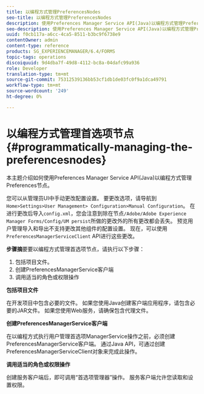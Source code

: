 ```yaml
---
title: 以编程方式管理PreferencesNodes
seo-title: 以编程方式管理PreferencesNodes
description: 使用Preferences Manager Service API(Java)以编程方式管理Preferences节点。
seo-description: 使用Preferences Manager Service API(Java)以编程方式管理Preferences节点。
uuid: f0cb117a-a6cc-4ca5-8511-b3bc9f6738e9
contentOwner: admin
content-type: reference
products: SG_EXPERIENCEMANAGER/6.4/FORMS
topic-tags: operations
discoiquuid: 9d4dba7f-49d8-4112-bc8a-04dafc99a936
role: Developer
translation-type: tm+mt
source-git-commit: 75312539136bb53cf1db1de03fc0f9a1dca49791
workflow-type: tm+mt
source-wordcount: '249'
ht-degree: 0%

---
```



# 以编程方式管理首选项节点{#programmatically-managing-the-preferencesnodes}

本主题介绍如何使用Preferences Manager Service API(Java)以编程方式管理Preferences节点。

您可以从管理员UI中手动更改配置设置。 要更改选项，请导航到`Home>Settings>User Management> Configuration>Manual Configuration`。 在进行更改后导入`config.xml`，您会注意到除在节点`/Adobe/Adobe Experience Manager Forms/Config/UM persist`所做的更改外的所有更改都会丢失。 预览用户管理导入和导出不支持更改其他组件的配置设置。 现在，可以使用`PreferencesManagerServiceClient` API进行这些更改。

**步骤摘**&#x200B;要要以编程方式管理首选项节点，请执行以下步骤：

1. 包括项目文件。
1. 创建PreferencesManagerService客户端
1. 调用适当的角色或权限操作

**包括项目文件**

在开发项目中包含必要的文件。 如果您使用Java创建客户端应用程序，请包含必要的JAR文件。 如果您使用Web服务，请确保包含代理文件。

**创建PreferencesManagerService客户端**

在以编程方式执行用户管理首选项ManagerService操作之前，必须创建PreferencesManagerService客户端。 通过Java API，可通过创建PreferencesManagerServiceClient对象来完成此操作。

**调用适当的角色或权限操作**

创建服务客户端后，即可调用“首选项管理器”操作。 服务客户端允许您读取和设置权限。
